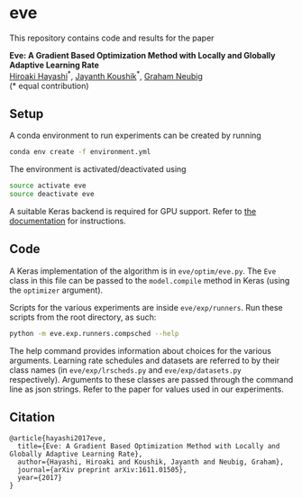 # eve

This repository contains code and results for the paper

**Eve: A Gradient Based Optimization Method with Locally and Globally Adaptive Learning Rate**<br>
[Hiroaki Hayashi](https://www.cs.cmu.edu/~hiroakih/)<sup>\*</sup>,
[Jayanth Koushik](https://jayanthkoushik.github.io)<sup>\*</sup>,
[Graham Neubig](http://phontron.com)<br>
(\* equal contribution)

## Setup
A conda environment to run experiments can be created by running

```bash
conda env create -f environment.yml
```

The environment is activated/deactivated using

```bash
source activate eve
source deactivate eve
```

A suitable Keras backend is required for GPU support. Refer to [the documentation](https://keras.io/#installation)
for instructions.

## Code
A Keras implementation of the algorithm is in `eve/optim/eve.py`. The `Eve`
class in this file can be passed to the `model.compile` method in Keras (using
the `optimizer` argument).

Scripts for the various experiments are inside `eve/exp/runners`. Run these
scripts from the root directory, as such:

```bash
python -m eve.exp.runners.compsched --help
```

The help command provides information about choices for the various arguments.
Learning rate schedules and datasets are referred to by their class names
(in `eve/exp/lrscheds.py` and `eve/exp/datasets.py` respectively). Arguments to
these classes are passed through the command line as json strings. Refer to
the paper for values used in our experiments.

## Citation
    @article{hayashi2017eve,
      title={Eve: A Gradient Based Optimization Method with Locally and Globally Adaptive Learning Rate},
      author={Hayashi, Hiroaki and Koushik, Jayanth and Neubig, Graham},
      journal={arXiv preprint arXiv:1611.01505},
      year={2017}
    }
